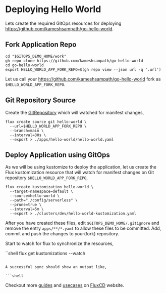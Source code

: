 # Deploying Hello World

Lets create the required GitOps resources for deploying <https://github.com/kameshsampath/go-hello-world>.

## Fork Application Repo

```shell
cd "$GITOPS_DEMO_HOME/work"
gh repo clone https://github.com/kameshsampath/go-hello-world
cd go-hello-world
export HELLO_WORLD_APP_FORK_REPO=$(gh repo view --json url -q '.url')
```

Let us call your <https://github.com/kameshsampath/go-hello-world> fork as `$HELLO_WORLD_APP_FORK_REPO`.

## Git Repository Source

Create the [GitRepository](https://fluxcd.io/flux/cmd/flux_create_source_git/) which will watched for manifest changes,

```shell
flux create source git hello-world \
  --url=$HELLO_WORLD_APP_FORK_REPO \
  --branch=main \
  --interval=30s \
  --export > ./apps/hello-world/hello-world.yaml
```

## Deploy Application using GitOps

As we will be using kustomize to deploy the application, let us create the Flux kustomization resource that will watch for manifest changes on Git repository `$HELLO_WORLD_APP_FORK_REPO`,

```shell
flux create kustomization hello-world \
  --target-namespace=default \
  --source=hello-world \
  --path="./config/serverless" \
  --prune=true \
  --interval=5m \
  --export > ./clusters/dev/hello-world-kustomization.yaml
```

After you have created these files, edit `$GITOPS_DEMO_HOME/.gitignore` and remove the entry `apps/**/*.yaml` to allow these files to be committed. Add, commit and push the changes to your(fork) repository.

Start to watch for flux to synchronize the resources,

``shell
flux get kustomizations --watch
```

A successful sync should show an output like,

```shell
```

Checkout more [guides](https://fluxcd.io/flux/guides/) and [usecases](https://fluxcd.io/flux/use-cases/) on [FluxCD](https://fluxcd.io) website.
